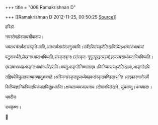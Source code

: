 +++
title = "008 Ramakrishnan D"

+++
[[Ramakrishnan D	2012-11-25, 00:50:25 [Source](https://groups.google.com/g/samskrita/c/XCyIAxc3ZZ8)]]



हरिॐ

नमस्तेमहोदयायश्रीपादाय।

भवतःपत्रंसर्वदासंस्कृतेभवति,अतःसर्वदामोदमनुभवामि।सर्वेऽपिसंस्कृतेलिखन्तिचेत्अस्माकंभाषायां

पटुतावर्धते,लेखनाभ्यासःभविष्यति,संस्कृतबृन्दः (संस्कृत-गूगुल्ग्रूप्इत्यस्य)इत्यस्यसार्थकतापिभविष्यति।

एवंउक्त्वाअहंआङ्ग्लभाषांनपरिहरामि।वयंतुआङ्ग्लेनिष्णाताएव।किञ्चित्संस्कृतेलिखामः,आङ्ग्लेऽपि

तद्विषयेविपुलतयाव्याख्यातुंशक्यते।अस्मिन्संस्कृतग्रूप्मध्येबहवःसंस्कृतपण्डिताःसन्ति।तद्कारणात्तेसर्वे

किञ्चिज्ञान्किञ्चिद‍‍धिकंपाठयितुंप्रभवन्ति।क्षम्यताम्ममजल्पनाय।दोषानपिलेखने ,सूचयन्तु।धन्यवादाः।

भवदीयः

रामकृष्णः।



